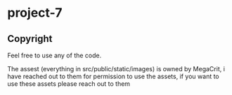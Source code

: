 # project-7

## Copyright

Feel free to use any of the code.

The assest (everything in src/public/static/images) is owned by MegaCrit, i have reached out to them for permission to use the assets, if you want to use these assets please reach out to them

